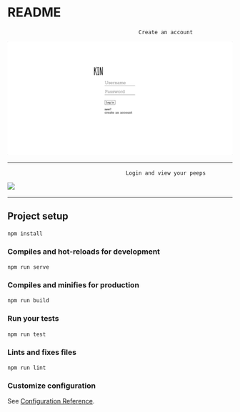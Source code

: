 # README

                                             Create an account
                                             
![](kin_createNewUser.gif)

------------------------------------------------------------------------------------------------------------------------------

                                         Login and view your peeps
                                             
![](kin_loginAndView.gif)

------------------------------------------------------------------------------------------------------------------------------
## Project setup
```
npm install
```

### Compiles and hot-reloads for development
```
npm run serve
```

### Compiles and minifies for production
```
npm run build
```

### Run your tests
```
npm run test
```

### Lints and fixes files
```
npm run lint
```

### Customize configuration
See [Configuration Reference](https://cli.vuejs.org/config/).
